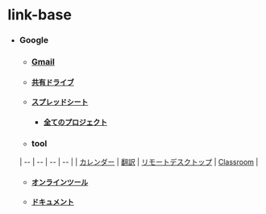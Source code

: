 # link-base

- ### Google
  - ### [Gmail](https://mail.google.com/)
  - #### [共有ドライブ](https://drive.google.com/drive/shared-drives)
  - #### [スプレッドシート](https://docs.google.com/spreadsheets)
    - #### [全てのプロジェクト](https://script.google.com/home/all)
  - ### tool

  | -- | -- | -- | -- | 
  | [カレンダー](https://calendar.google.com/calendar) | [翻訳](https://translate.google.co.jp/)  | [リモートデスクトップ](https://remotedesktop.google.com/access/) | [Classroom](https://classroom.google.com/) |

  - #### [オンラインツール](https://github.com/winofsql/link-base/blob/main/online-tool.MD)
  - #### [ドキュメント](https://github.com/winofsql/link-base/blob/main/document.MD)
